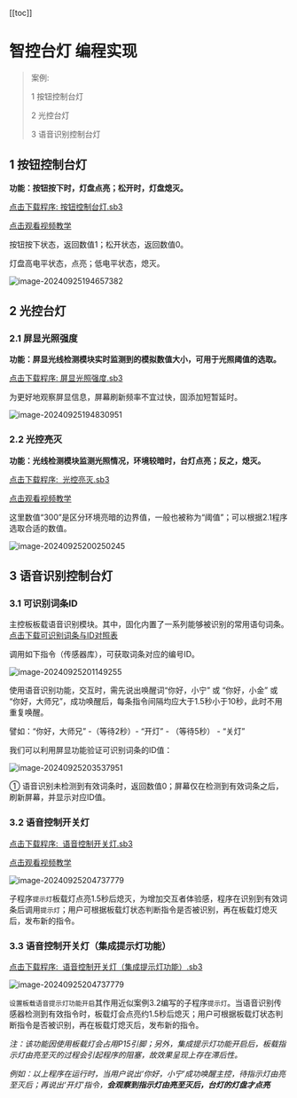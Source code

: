 [[toc]]

# 智控台灯 编程实现

> 案例:
>
> 1 按钮控制台灯 
>
> 2 光控台灯
>
> 3 语音识别控制台灯



## 1 按钮控制台灯

**功能：按钮按下时，灯盘点亮；松开时，灯盘熄灭。**

<a href="/tutorial/cfdsx/sb3/01/按钮控制台灯.sb3">点击下载程序: 按钮控制台灯.sb3</a>

<a href="https://www.bilibili.com/video/BV1yVyHYSEgM/?spm_id_from=333.999.0.0&vd_source=d34a80bae9d64a0c5a0716bd47877802" target="_blank">点击观看视频教学</a>

按钮按下状态，返回数值1；松开状态，返回数值0。

灯盘高电平状态，点亮；低电平状态，熄灭。

![image-20240925194657382](/智控台灯编程实现.assets/image-20240925194657382.png)



## 2 光控台灯

### 2.1 屏显光照强度

**功能：屏显光线检测模块实时监测到的模拟数值大小，可用于光照阈值的选取。**

<a href="/tutorial/cfdsx/sb3/01/屏显光照强度.sb3">点击下载程序: 屏显光照强度.sb3</a>

为更好地观察屏显信息，屏幕刷新频率不宜过快，固添加短暂延时。

![image-20240925194830951](/智控台灯编程实现.assets/image-20240925194830951.png)



### 2.2 光控亮灭

**功能：光线检测模块监测光照情况，环境较暗时，台灯点亮；反之，熄灭。**

<a href="/tutorial/cfdsx/sb3/01/光控亮灭.sb3">点击下载程序:  光控亮灭.sb3</a>

<a href="https://www.bilibili.com/video/BV1PVyHYSEHE/?spm_id_from=333.999.0.0&vd_source=d34a80bae9d64a0c5a0716bd47877802" target="_blank">点击观看视频教学</a>


这里数值“300”是区分环境亮暗的边界值，一般也被称为“阈值”；可以根据2.1程序选取合适的数值。

![image-20240925200250245](/智控台灯编程实现.assets/image-20240925200250245.png)



## 3 语音识别控制台灯

### 3.1 可识别词条ID

主控板板载语音识别模块。其中，固化内置了一系列能够被识别的常用语句词条。<a href="/tutorial/cfdsx/others/创趣开源大师兄语音识别词条ID.xlsx">点击下载可识别词条与ID对照表</a>

调用如下指令（传感器库），可获取词条对应的编号ID。

![image-20240925201149255](/智控台灯编程实现.assets/image-20240925201149255.png)

使用语音识别功能，交互时，需先说出唤醒词“你好，小宁” 或 “你好，小金” 或 “你好，大师兄”，成功唤醒后，每条指令间隔均应大于1.5秒小于10秒，此时不用重复唤醒。

譬如：“你好，大师兄”  -（等待2秒）-  “开灯” - （等待5秒） - “关灯”

我们可以利用屏显功能验证可识别词条的ID值：

![image-20240925203537951](/智控台灯编程实现.assets/image-20240925203537951.png)

① 语音识别未检测到有效词条时，返回数值0；屏幕仅在检测到有效词条之后，刷新屏幕，并显示对应ID值。



### 3.2 语音控制开关灯

<a href="/tutorial/cfdsx/sb3/01/语音控制开关灯.sb3">点击下载程序:  语音控制开关灯.sb3</a>

<a href="https://www.bilibili.com/video/BV1PVyHYSEGs/?spm_id_from=333.999.0.0&vd_source=d34a80bae9d64a0c5a0716bd47877802" target="_blank">点击观看视频教学</a>

![image-20240925204737779](/智控台灯编程实现.assets/image-20240925204737779.png)

子程序`提示灯`板载灯点亮1.5秒后熄灭，为增加交互者体验感，程序在识别到有效词条后调用`提示灯`；用户可根据板载灯状态判断指令是否被识别，再在板载灯熄灭后，发布新的指令。


### 3.3 语音控制开关灯（集成提示灯功能）

<a href="/tutorial/cfdsx/sb3/01/语音控制开关灯.sb3">点击下载程序:  语音控制开关灯（集成提示灯功能）.sb3</a>

![image-20240925204737779](/智控台灯编程实现.assets/Snipaste_2024-10-22_14-59-18.png)

`设置板载语音提示灯功能开启`其作用近似案例3.2编写的子程序`提示灯`。当语音识别传感器检测到有效指令时，板载灯会点亮约1.5秒后熄灭；用户可根据板载灯状态判断指令是否被识别，再在板载灯熄灭后，发布新的指令。

*注：该功能因使用板载灯会占用P15引脚；另外，集成提示灯功能开启后，板载指示灯由亮至灭的过程会引起程序的阻塞，故效果呈现上存在滞后性。*

*例如：以上程序在运行时，当用户说出‘你好，小宁’成功唤醒主控，待指示灯由亮至灭后；再说出‘开灯’指令，**会观察到指示灯由亮至灭后，台灯的灯盘才点亮***
